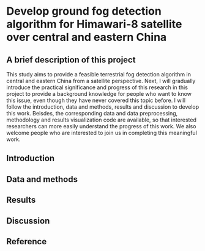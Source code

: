 # Develop ground fog detection algorithm for Himawari-8 satellite over central and eastern China

## A brief description of this project
This study aims to provide a feasible terrestrial fog detection algorithm in central and eastern China from a satellite perspective. Next, I will gradually introduce the practical significance and progress of this research in this project to provide a background knowledge for people who want to know this issue, even though they have never covered this topic before. I will follow the introduction, data and methods, results and discussion to develop this work. Beisdes, the corresponding data and data preprocessing, methodology and results visualization code are available, so that interested researchers can more easily understand the progress of this work. We also welcome people who are interested to join us in completing this meaningful work.

## Introduction


## Data and methods

## Results

## Discussion

## Reference
